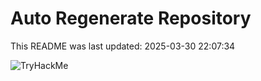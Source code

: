 # Auto Regenerate Repository

This README was last updated: 2025-03-30 22:07:34

 ![TryHackMe](https://tryhackme.com/badge/533634)